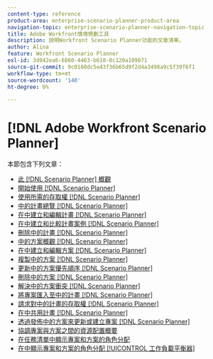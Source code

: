 ```yaml
---
content-type: reference
product-area: enterprise-scenario-planner-product-area
navigation-topic: enterprise-scenario-planner-navigation-topic
title: Adobe Workfront情境規劃工具
description: 說明Workfront Scenario Planner功能的文章清單。
author: Alina
feature: Workfront Scenario Planner
exl-id: 3d942ea6-6860-4463-b610-8c120a109071
source-git-commit: 9c0160dc5e43f36b65d9f2d4a3498a9c5f39f6f1
workflow-type: tm+mt
source-wordcount: '140'
ht-degree: 0%

---
```


# [!DNL Adobe Workfront Scenario Planner]

本節包含下列文章：

* [此 [!DNL Scenario Planner] 概觀](../scenario-planner/scenario-planner-overview.md)
* [開始使用 [!DNL Scenario Planner]](../scenario-planner/get-started-with-scenario-planning.md)
* [使用所需的存取權 [!DNL Scenario Planner]](../scenario-planner/access-needed-to-use-sp.md)
* [中的計畫總覽 [!DNL Scenario Planner]](../scenario-planner/plans-overview.md)
* [在中建立和編輯計畫 [!DNL Scenario Planner]](../scenario-planner/create-and-edit-plans.md)
* [在中建立和比較計畫案例 [!DNL Scenario Planner]](../scenario-planner/create-and-compare-scenarios-for-a-plan.md)
* [刪除中的計畫 [!DNL Scenario Planner]](../scenario-planner/delete-plans.md)
* [中的方案概觀 [!DNL Scenario Planner]](../scenario-planner/initiatives-overview.md)
* [在中建立和編輯方案 [!DNL Scenario Planner]](../scenario-planner/create-and-edit-initiatives.md)
* [複製中的方案 [!DNL Scenario Planner]](../scenario-planner/copy-initiatives.md)
* [更新中的方案優先順序 [!DNL Scenario Planner]](../scenario-planner/prioritize-initiatives.md)
* [刪除中的方案 [!DNL Scenario Planner]](../scenario-planner/delete-initiatives.md)
* [解決中的方案衝突 [!DNL Scenario Planner]](../scenario-planner/resolve-conflicts-in-sp.md)
* [將專案匯入至中的計畫 [!DNL Scenario Planner]](../scenario-planner/import-projects-to-plans.md)
* [請求對中的計畫的存取權 [!DNL Scenario Planner]](../scenario-planner/request-access-to-plan.md)
* [在中共用計畫 [!DNL Scenario Planner]](../scenario-planner/share-a-plan.md)
* [透過發佈中的方案來更新或建立專案 [!DNL Scenario Planner]](../scenario-planner/publish-scenarios-update-projects.md)
* [協調專案與方案之間的資源配置概要](../scenario-planner/overview-reconcile-allocations-between-projects-initiatives.md)
* [在任務清單中顯示專案和方案的角色分配](../scenario-planner/show-role-allocation-task-list-nwe.md)
* [在中顯示專案和方案的角色分配 [!UICONTROL 工作負載平衡器]](../scenario-planner/show-role-allocation-workload-balancer.md)

 
